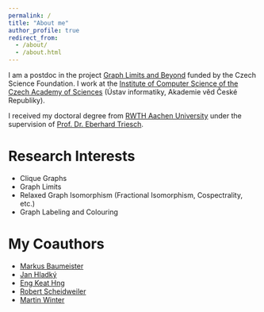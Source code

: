 ```yaml
---
permalink: /
title: "About me"
author_profile: true
redirect_from: 
  - /about/
  - /about.html
---
```


I am a postdoc in the project [Graph Limits and Beyond](https://www.cs.cas.cz/~hladky/ProjectGraphLimits2.html) funded by the Czech Science Foundation. I work at the [Institute of Computer Science of the Czech Academy of Sciences](https://www.cs.cas.cz/) (Ústav informatiky, Akademie věd České Republiky).

I received my doctoral degree from [RWTH Aachen University](https://www.rwth-aachen.de/) under the supervision of [Prof. Dr. Eberhard Triesch](https://math2.rwth-aachen.de/de/mitarbeiter/triesch).

Research Interests
======
* Clique Graphs
* Graph Limits
* Relaxed Graph Isomorphism (Fractional Isomorphism, Cospectrality, etc.)
* Graph Labeling and Colouring

My Coauthors
======
* [Markus Baumeister](https://markusbaumeister.github.io/)
* [Jan Hladký](https://www.cs.cas.cz/~hladky/)
* [Eng Keat Hng](https://sites.google.com/view/hngengkeat)
* [Robert Scheidweiler](https://ei.hs-duesseldorf.de/scheidweiler)
* [Martin Winter](https://martinwintermath.github.io/)